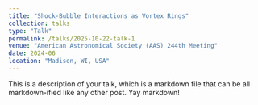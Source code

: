 ```yaml
---
title: "Shock-Bubble Interactions as Vortex Rings"
collection: talks
type: "Talk"
permalink: /talks/2025-10-22-talk-1
venue: "American Astronomical Society (AAS) 244th Meeting"
date: 2024-06
location: "Madison, WI, USA"
---
```


This is a description of your talk, which is a markdown file that can be all markdown-ified like any other post. Yay markdown!
